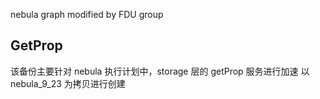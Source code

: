 nebula graph modified by FDU group

## GetProp
该备份主要针对 nebula 执行计划中，storage 层的 getProp 服务进行加速
以 nebula_9_23 为拷贝进行创建


